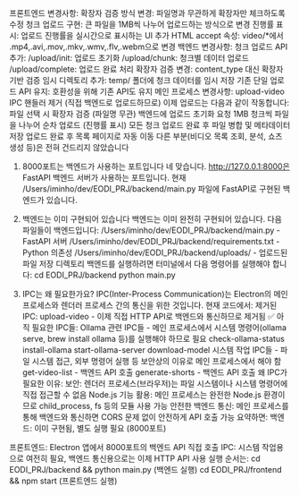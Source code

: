 프론트엔드 변경사항:
확장자 검증 방식 변경: 파일명과 무관하게 확장자만 체크하도록 수정
청크 업로드 구현: 큰 파일을 1MB씩 나누어 업로드하는 방식으로 변경
진행률 표시: 업로드 진행률을 실시간으로 표시하는 UI 추가
HTML accept 속성: video/*에서 .mp4,.avi,.mov,.mkv,.wmv,.flv,.webm으로 변경
백엔드 변경사항:
청크 업로드 API 추가:
/upload/init: 업로드 초기화
/upload/chunk: 청크별 데이터 업로드
/upload/complete: 업로드 완료 처리
확장자 검증 변경: content_type 대신 확장자 기반 검증
임시 디렉토리 추가: temp/ 폴더에 청크 데이터를 임시 저장
기존 단일 업로드 API 유지: 호환성을 위해 기존 API도 유지
메인 프로세스 변경사항:
upload-video IPC 핸들러 제거 (직접 백엔드로 업로드하므로)
이제 업로드는 다음과 같이 작동합니다:
파일 선택 시 확장자 검증 (파일명 무관)
백엔드에 업로드 초기화 요청
1MB 청크씩 파일을 나누어 순차 업로드 (진행률 표시)
모든 청크 업로드 완료 후 파일 병합 및 메타데이터 저장
업로드 완료 후 목록 페이지로 자동 이동
다른 부분(비디오 목록 조회, 분석, 쇼츠 생성 등)은 전혀 건드리지 않았습니다


1. 8000포트는 백엔드가 사용하는 포트입니다
네 맞습니다. http://127.0.0.1:8000은 FastAPI 백엔드 서버가 사용하는 포트입니다. 현재 /Users/iminho/dev/EODI_PRJ/backend/main.py 파일에 FastAPI로 구현된 백엔드가 있습니다.
2. 백엔드는 이미 구현되어 있습니다
백엔드는 이미 완전히 구현되어 있습니다. 다음 파일들이 백엔드입니다:
/Users/iminho/dev/EODI_PRJ/backend/main.py - FastAPI 서버
/Users/iminho/dev/EODI_PRJ/backend/requirements.txt - Python 의존성
/Users/iminho/dev/EODI_PRJ/backend/uploads/ - 업로드된 파일 저장 디렉토리
백엔드를 실행하려면 터미널에서 다음 명령어를 실행해야 합니다:
cd EODI_PRJ/backend
python main.py

3. IPC는 왜 필요한가요?
IPC(Inter-Process Communication)는 Electron의 메인 프로세스와 렌더러 프로세스 간의 통신을 위한 것입니다. 현재 코드에서:
제거된 IPC:
upload-video - 이제 직접 HTTP API로 백엔드와 통신하므로 제거됨 ✅
아직 필요한 IPC들:
Ollama 관련 IPC들 - 메인 프로세스에서 시스템 명령어(ollama serve, brew install ollama 등)를 실행해야 하므로 필요
check-ollama-status
install-ollama
start-ollama-server
download-model
시스템 작업 IPC들 - 파일 시스템 접근, 외부 명령어 실행 등 보안상의 이유로 메인 프로세스에서 해야 함
get-video-list - 백엔드 API 호출
generate-shorts - 백엔드 API 호출
왜 IPC가 필요한 이유:
보안: 렌더러 프로세스(브라우저)는 파일 시스템이나 시스템 명령어에 직접 접근할 수 없음
Node.js 기능 활용: 메인 프로세스는 완전한 Node.js 환경이므로 child_process, fs 등의 모듈 사용 가능
안전한 백엔드 통신: 메인 프로세스를 통해 백엔드와 통신하면 CORS 문제 없이 안전하게 API 호출 가능
요약하면:
백엔드: 이미 구현됨, 별도 실행 필요 (8000포트)

프론트엔드: Electron 앱에서 8000포트의 백엔드 API 직접 호출
IPC: 시스템 작업용으로 여전히 필요, 백엔드 통신용으로는 이제 HTTP API 사용
실행 순서는:
cd EODI_PRJ/backend && python main.py (백엔드 실행)
cd EODI_PRJ/frontend && npm start (프론트엔드 실행)